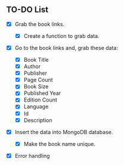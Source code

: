 ## TO-DO List

- [x] Grab the book links.

  - [x] Create a function to grab data.

- [x] Go to the book links and, grab these data:

  - [x] Book Title
  - [x] Author
  - [x] Publisher
  - [x] Page Count
  - [x] Book Size
  - [x] Published Year
  - [x] Edition Count
  - [x] Language
  - [x] Id
  - [x] Description

- [x] Insert the data into MongoDB database.

  - [x] Make the book name unique.

- [x] Error handling
